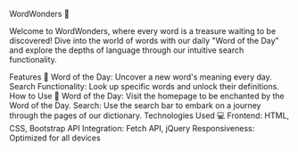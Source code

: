 WordWonders 📖

Welcome to WordWonders, where every word is a treasure waiting to be discovered! Dive into the world of words with our daily "Word of the Day" and explore the depths of language through our intuitive search functionality.

Features 🌟
Word of the Day: Uncover a new word's meaning every day.
Search Functionality: Look up specific words and unlock their definitions.
How to Use 🧐
Word of the Day: Visit the homepage to be enchanted by the Word of the Day.
Search: Use the search bar to embark on a journey through the pages of our dictionary.
Technologies Used 💻
Frontend: HTML, CSS, Bootstrap
API Integration: Fetch API, jQuery
Responsiveness: Optimized for all devices
